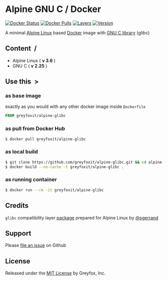 # Alpine GNU C / Docker 

[![Docker Status][docker-shield]][docker-link] [![Docker Pulls][pulls-shield]][pulls-link] [![Layers][layers-shield]][layers-link] [![Version][version-shield]][version-link]

A minimal [Alpine Linux](https://hub.docker.com/r/_/alpine/) based [Docker](https://www.docker.com/) image with [GNU C library](https://www.gnu.org/software/libc/) (glibc)

## Content &nbsp;/

- Alpine Linux ( **v 3.6** )
- GNU C ( **v 2.25** )

## Use this &nbsp;>

### as base image

exactly as you would with any other docker image inside `Dockerfile`

```Dockerfile
FROM greyfoxit/alpine-glibc
```

### as pull from Docker Hub

```sh
$ docker pull greyfoxit/alpine-glibc
```

### as local build

```sh
$ git clone https://github.com/greyfoxit/alpine-glibc.git && cd alpine-glibc 
$ docker build --no-cache -t greyfoxit/alpine-glibc .
```

### as running container

```sh
$ docker run --rm -it greyfoxit/alpine-glibc
```

## Credits

`glibc` compatibility layer [package](https://github.com/sgerrand/alpine-pkg-glibc) prepared for Alpine Linux by [@sgerrand](https://github.com/sgerrand)

## Support

Please [file an issue](https://github.com/greyfoxit/alpine-glibc/issues) on Github

## License

Released under the [MIT License](#LICENSE) by Greyfox, Inc.

[docker-shield]: https://img.shields.io/docker/build/greyfoxit/alpine-glibc.svg
[docker-link]: https://hub.docker.com/r/greyfoxit/alpine-glibc/

[pulls-shield]: https://img.shields.io/docker/pulls/greyfoxit/alpine-glibc.svg
[pulls-link]: https://hub.docker.com/r/greyfoxit/alpine-glibc/

[layers-shield]: https://images.microbadger.com/badges/image/greyfoxit/alpine-glibc.svg
[layers-link]: https://microbadger.com/images/greyfoxit/alpine-glibc

[version-shield]: https://images.microbadger.com/badges/version/greyfoxit/alpine-glibc.svg
[version-link]: https://microbadger.com/images/greyfoxit/alpine-glibc
